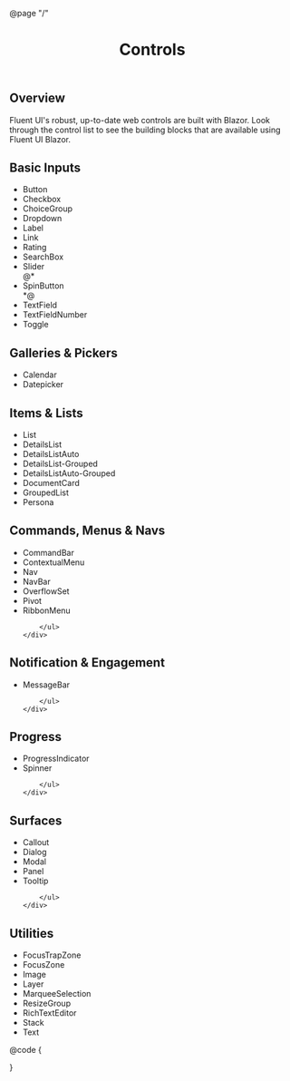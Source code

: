 ﻿@page "/"

<header class="root">
    <h1 class="title">Controls</h1>
</header>
<div class="section" style="transition-delay: 0s;">
    <div id="overview" tabindex="-1">
        <h2 class="subHeading hiddenContent">Overview</h2>
    </div>
    <div class="content">
        <div class="ms-Markdown">
            <p>
                Fluent UI's robust, up-to-date web controls are built with Blazor. Look through the control list to see the building blocks that are available using Fluent UI Blazor.
            </p>
        </div>
    </div>
</div>
<div class="section" style="transition-delay: 0.05s;">
    <div class="sectionHeader">
        <h2 class="subHeading" id="basic-inputs">Basic Inputs</h2>
    </div>
    <div class="content">
        <ul class="uListFlex">
            <li class="uThird"><Link Href="ButtonsPage">Button</Link></li>
            <li class="uThird"><Link Href="CheckboxPage">Checkbox</Link></li>
            <li class="uThird"><Link Href="ChoiceGroupPage">ChoiceGroup</Link></li>
            <li class="uThird"><Link Href="DropdownPage">Dropdown</Link></li>
            <li class="uThird"><Link Href="LabelPage">Label</Link></li>
            <li class="uThird"><Link Href="LinkPage">Link</Link></li>
            <li class="uThird"><Link Href="RatingPage">Rating</Link></li>
            <li class="uThird"><Link Href="SearchBoxPage">SearchBox</Link></li>
            <li class="uThird"><Link Href="SliderPage">Slider</Link></li>
            @*<li class="uThird"><Link href="spinbutton">SpinButton</a></li>*@
            <li class="uThird"><Link Href="TextFieldPage">TextField</Link></li>
            <li class="uThird"><Link Href="TextFieldNumberPage">TextFieldNumber</Link></li>
            <li class="uThird"><Link Href="TogglePage">Toggle</Link></li>
        </ul>
    </div>
</div>

<div class="section" style="transition-delay: 0.1s;">
    <div class="sectionHeader">
        <h2 class="subHeading" id="basic-inputs">Galleries & Pickers</h2>
    </div>
    <div class="content">
        <ul class="uListFlex">
            <li class="uThird"><Link Href="CalendarPage">Calendar</Link></li>
            <li class="uThird"><Link Href="DatePickerPage">Datepicker</Link></li>
        </ul>
    </div>
</div>
<div class="section" style="transition-delay: 0.15s;">
    <div class="sectionHeader">
        <h2 class="subHeading" id="basic-inputs">Items & Lists</h2>
    </div>
    <div class="content">
        <ul class="uListFlex">
            <li class="uThird"><Link Href="ListPage">List</Link></li>
            <li class="uThird"><Link Href="DetailsListPageBasic">DetailsList</Link></li>
            <li class="uThird"><Link Href="DetailsListAutoPage">DetailsListAuto</Link></li>
            <li class="uThird"><Link Href="DetailsListGroupedPage">DetailsList-Grouped</Link></li>
            <li class="uThird"><Link Href="DetailsListAutoGroupedPage">DetailsListAuto-Grouped</Link></li>
            <li class="uThird"><Link Href="DocumentCardPage">DocumentCard</Link></li>
            <li class="uThird"><Link Href="GroupedListPage">GroupedList</Link></li>
            <li class="uThird"><Link Href="PersonaPage">Persona</Link></li>
        </ul>
    </div>
</div>
<div class="section" style="transition-delay: 0.2s;">
    <div class="sectionHeader">
        <h2 class="subHeading" id="basic-inputs">Commands, Menus & Navs</h2>
    </div>
    <div class="content">
        <ul class="uListFlex">
            <li class="uThird"><Link Href="CommandBarPage">CommandBar</Link></li>
            <li class="uThird"><Link Href="ContextualMenuPage">ContextualMenu</Link></li>
            <li class="uThird"><Link Href="NavPage">Nav</Link></li>
            <li class="uThird"><Link Href="NavBarPage">NavBar</Link></li>
            <li class="uThird"><Link Href="OverflowSetPage">OverflowSet</Link></li>
            <li class="uThird"><Link Href="PivotPage">Pivot</Link></li>
            <li class="uThird"><Link Href="RibbonMenuPage">RibbonMenu</Link></li>

        </ul>
    </div>
</div>
<div class="section" style="transition-delay: 0.25s;">
    <div class="sectionHeader">
        <h2 class="subHeading" id="basic-inputs">Notification & Engagement</h2>
    </div>
    <div class="content">
        <ul class="uListFlex">
            <li class="uThird"><Link Href="MessageBarPage">MessageBar</Link></li>

        </ul>
    </div>
</div>
<div class="section" style="transition-delay: 0.3s;">
    <div class="sectionHeader">
        <h2 class="subHeading" id="basic-inputs">Progress</h2>
    </div>
    <div class="content">
        <ul class="uListFlex">
            <li class="uThird"><Link Href="ProgressIndicatorPage">ProgressIndicator</Link></li>
            <li class="uThird"><Link Href="SpinnerPage">Spinner</Link></li>

        </ul>
    </div>
</div>
<div class="section" style="transition-delay: 0.35s;">
    <div class="sectionHeader">
        <h2 class="subHeading" id="basic-inputs">Surfaces</h2>
    </div>
    <div class="content">
        <ul class="uListFlex">
            <li class="uThird"><Link Href="CalloutPage">Callout</Link></li>
            <li class="uThird"><Link Href="DialogPage">Dialog</Link></li>
            <li class="uThird"><Link Href="ModalPage">Modal</Link></li>
            <li class="uThird"><Link Href="PanelPage">Panel</Link></li>
            <li class="uThird"><Link Href="TooltipPage">Tooltip</Link></li>

        </ul>
    </div>
</div>
<div class="section" style="transition-delay: 0.4s;">
    <div class="sectionHeader">
        <h2 class="subHeading" id="basic-inputs">Utilities</h2>
    </div>
    <div class="content">
        <ul class="uListFlex">
            <li class="uThird"><Link Href="FocusTrapZonePage">FocusTrapZone</Link></li>
            <li class="uThird"><Link Href="FocusZonePage">FocusZone</Link></li>
            <li class="uThird"><Link Href="ImagePage">Image</Link></li>
            <li class="uThird"><Link Href="LayerPage">Layer</Link></li>
            <li class="uThird"><Link Href="MarqueeSelectionPage">MarqueeSelection</Link></li>
            <li class="uThird"><Link Href="ResizeGroupPage">ResizeGroup</Link></li>
            <li class="uThird"><Link Href="RichTextEditorPage">RichTextEditor</Link></li>
            <li class="uThird"><Link Href="StackPage">Stack</Link></li>
            <li class="uThird"><Link Href="TextPage">Text</Link></li>
        </ul>
    </div>
</div>

@code {

}
